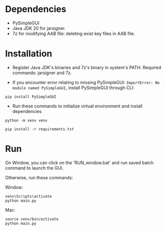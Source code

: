 # Dependencies

- PySimpleGUI
- Java JDK 20 for jarsigner.
- 7z for modifying AAB file: deleting exist key files in AAB file.


# Installation

- Register Java JDK's binaries and 7z's binary in system's PATH. Required commands: jarsigner and 7z.

- If you encounter error relating to missing PySimpleGUI: `ImportError: No module named PySimpleGUI`, install PySimpleGUI through CLI:

```pip install PySimpleGUI```

- Run these commands to initialize virtual environment and install dependencies

```
python -m venv venv

pip install -r requirements.txt
```

# Run

On Window, you can click on the 'RUN_window.bat' and run saved batch command to launch the GUI.

Otherwise, run these commands:

Window:
```
venv\Scripts\activate
python main.py
```

Mac:
```
source venv/bin/activate
python main.py
```